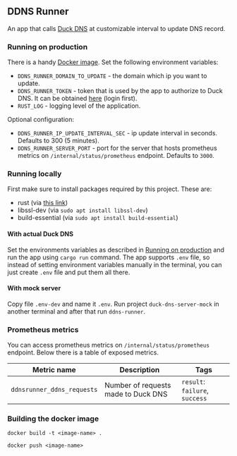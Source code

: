 ## DDNS Runner

An app that calls [Duck DNS](https://www.duckdns.org/) at customizable interval to update DNS record.

### Running on production

There is a handy [Docker image](https://hub.docker.com/r/m1loseph/ddns-runner). Set the following environment variables:

- `DDNS_RUNNER_DOMAIN_TO_UPDATE` - the domain which ip you want to update.
- `DDNS_RUNNER_TOKEN` - token that is used by the app to authorize to Duck DNS. It can be obtained [here](https://www.duckdns.org/) (login first).
- `RUST_LOG` - logging level of the application.

Optional configuration:

- `DDNS_RUNNER_IP_UPDATE_INTERVAL_SEC` - ip update interval in seconds. Defaults to 300 (5 minutes).
- `DDNS_RUNNER_SERVER_PORT` - port for the server that hosts prometheus metrics on `/internal/status/prometheus` endpoint. Defaults to `3000`.

### Running locally

First make sure to install packages required by this project. These are:
- rust (via [this link](https://www.rust-lang.org/learn/get-started))
- libssl-dev (via `sudo apt install libssl-dev`)
- build-essential (via `sudo apt install build-essential`)

#### With actual Duck DNS

Set the environments variables as described in [Running on production](#running-on-production) and run the app using `cargo run` command.
The app supports `.env` file, so instead of setting environment variables manually in the terminal, you can just create `.env` file and put them all there.

#### With mock server

Copy file `.env-dev` and name it `.env`. Run project `duck-dns-server-mock` in another terminal and after that run `ddns-runner`.

### Prometheus metrics

You can access prometheus metrics on `/internal/status/prometheus` endpoint. Below there is a table of exposed metrics.

| Metric name | Description | Tags |
| --- | --- | --- |
| `ddnsrunner_ddns_requests` | Number of requests made to Duck DNS | `result`:  `failure`, `success` |

### Building the docker image

`docker build -t <image-name> . `

`docker push <image-name>`
